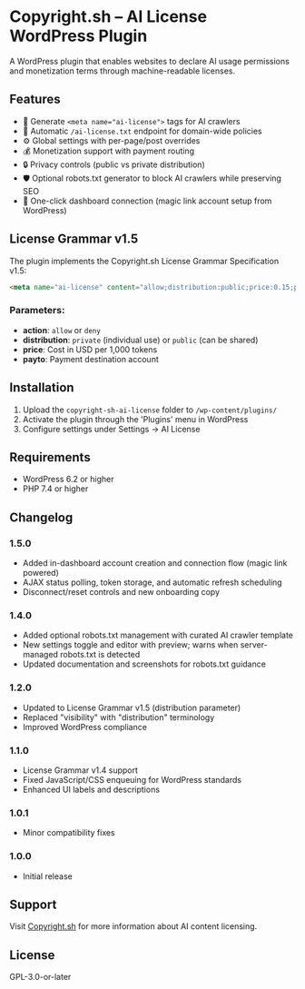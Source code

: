 # Copyright.sh – AI License WordPress Plugin

A WordPress plugin that enables websites to declare AI usage permissions and monetization terms through machine-readable licenses.

## Features

- 🤖 Generate `<meta name="ai-license">` tags for AI crawlers
- 📄 Automatic `/ai-license.txt` endpoint for domain-wide policies  
- ⚙️ Global settings with per-page/post overrides
- 💰 Monetization support with payment routing
- 🔒 Privacy controls (public vs private distribution)
- 🛡️ Optional robots.txt generator to block AI crawlers while preserving SEO
- 🔗 One-click dashboard connection (magic link account setup from WordPress)

## License Grammar v1.5

The plugin implements the Copyright.sh License Grammar Specification v1.5:

```html
<meta name="ai-license" content="allow;distribution:public;price:0.15;payto:cs-8f4a2b9c1d5e6f7a">
```

### Parameters:
- **action**: `allow` or `deny`
- **distribution**: `private` (individual use) or `public` (can be shared)
- **price**: Cost in USD per 1,000 tokens
- **payto**: Payment destination account

## Installation

1. Upload the `copyright-sh-ai-license` folder to `/wp-content/plugins/`
2. Activate the plugin through the 'Plugins' menu in WordPress
3. Configure settings under Settings → AI License

## Requirements

- WordPress 6.2 or higher
- PHP 7.4 or higher

## Changelog

### 1.5.0
- Added in-dashboard account creation and connection flow (magic link powered)
- AJAX status polling, token storage, and automatic refresh scheduling
- Disconnect/reset controls and new onboarding copy

### 1.4.0
- Added optional robots.txt management with curated AI crawler template
- New settings toggle and editor with preview; warns when server-managed robots.txt is detected
- Updated documentation and screenshots for robots.txt guidance

### 1.2.0
- Updated to License Grammar v1.5 (distribution parameter)
- Replaced "visibility" with "distribution" terminology
- Improved WordPress compliance

### 1.1.0  
- License Grammar v1.4 support
- Fixed JavaScript/CSS enqueuing for WordPress standards
- Enhanced UI labels and descriptions

### 1.0.1
- Minor compatibility fixes

### 1.0.0
- Initial release

## Support

Visit [Copyright.sh](https://copyright.sh) for more information about AI content licensing.

## License

GPL-3.0-or-later